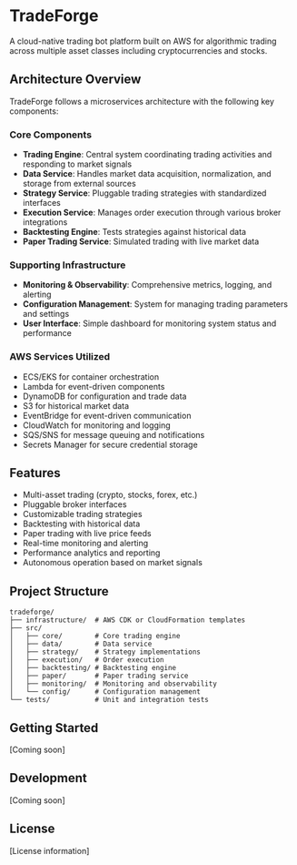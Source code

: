 # TradeForge

A cloud-native trading bot platform built on AWS for algorithmic trading across multiple asset classes including cryptocurrencies and stocks.

## Architecture Overview

TradeForge follows a microservices architecture with the following key components:

### Core Components
- **Trading Engine**: Central system coordinating trading activities and responding to market signals
- **Data Service**: Handles market data acquisition, normalization, and storage from external sources
- **Strategy Service**: Pluggable trading strategies with standardized interfaces
- **Execution Service**: Manages order execution through various broker integrations
- **Backtesting Engine**: Tests strategies against historical data
- **Paper Trading Service**: Simulated trading with live market data

### Supporting Infrastructure
- **Monitoring & Observability**: Comprehensive metrics, logging, and alerting
- **Configuration Management**: System for managing trading parameters and settings
- **User Interface**: Simple dashboard for monitoring system status and performance

### AWS Services Utilized
- ECS/EKS for container orchestration
- Lambda for event-driven components
- DynamoDB for configuration and trade data
- S3 for historical market data
- EventBridge for event-driven communication
- CloudWatch for monitoring and logging
- SQS/SNS for message queuing and notifications
- Secrets Manager for secure credential storage

## Features

- Multi-asset trading (crypto, stocks, forex, etc.)
- Pluggable broker interfaces
- Customizable trading strategies
- Backtesting with historical data
- Paper trading with live price feeds
- Real-time monitoring and alerting
- Performance analytics and reporting
- Autonomous operation based on market signals

## Project Structure

```
tradeforge/
├── infrastructure/  # AWS CDK or CloudFormation templates
├── src/
│   ├── core/        # Core trading engine
│   ├── data/        # Data service
│   ├── strategy/    # Strategy implementations
│   ├── execution/   # Order execution
│   ├── backtesting/ # Backtesting engine
│   ├── paper/       # Paper trading service
│   ├── monitoring/  # Monitoring and observability
│   └── config/      # Configuration management
└── tests/           # Unit and integration tests
```

## Getting Started

[Coming soon]

## Development

[Coming soon]

## License

[License information]
